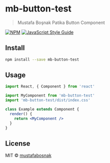 # mb-button-test

> Mustafa Boşnak Patika Button Component

[![NPM](https://img.shields.io/npm/v/mb-button-test.svg)](https://www.npmjs.com/package/mb-button-test) [![JavaScript Style Guide](https://img.shields.io/badge/code_style-standard-brightgreen.svg)](https://standardjs.com)

## Install

```bash
npm install --save mb-button-test
```

## Usage

```jsx
import React, { Component } from 'react'

import MyComponent from 'mb-button-test'
import 'mb-button-test/dist/index.css'

class Example extends Component {
  render() {
    return <MyComponent />
  }
}
```

## License

MIT © [mustafabosnak](https://github.com/mustafabosnak)
